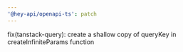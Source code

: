 ```yaml
---
'@hey-api/openapi-ts': patch
---
```


fix(tanstack-query): create a shallow copy of queryKey in createInfiniteParams function

